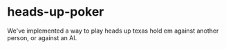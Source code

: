# heads-up-poker
We've implemented a way to play heads up texas hold em against another person, or against an AI.
